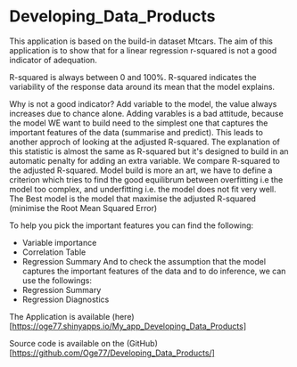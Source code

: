 # Developing_Data_Products

This application is based on the build-in dataset Mtcars. The aim of this application is to show that for a linear regression 
r-squared is not a good indicator of adequation.

R-squared is always between 0 and 100%.
R-squared indicates the variability of the response data around its mean that the model explains.

Why is not a good indicator? Add variable to the model, the value always increases due to chance alone.
Adding varables is a bad attitude, because the model WE want to build need to the simplest one that captures the important 
features  of the data (summarise and predict).
This leads to another approch of looking at the adjusted R-squared. The explanation of this statistic is almost the same as 
R-squared but it's designed to build in an automatic penalty for adding an extra variable.
We compare R-squared to the adjusted R-squared.
Model build is more an art, we have to define a criterion which tries to find the good equilibrum between overfitting i.e the model too complex, and underfitting i.e. the model does not fit very well.
The Best model is the model that maximise the adjusted R-squared (minimise the Root Mean Squared Error)

To help you pick the important features you can find the following:
 - Variable importance
 - Correlation Table
 - Regression Summary
And to check the assumption that the model captures the important features of the data and to do inference, we can use the followings:
- Regression Summary
- Regression Diagnostics

The Application is available (here)[https://oge77.shinyapps.io/My_app_Developing_Data_Products]

Source code is available on the (GitHub)[https://github.com/Oge77/Developing_Data_Products/]
